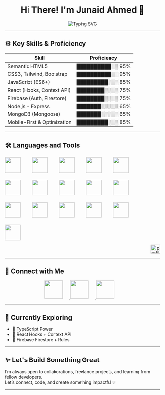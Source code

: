 <h1 align="center">Hi There! I'm Junaid Ahmed 👋</h1>

<!-- Typing Effect -->
<p align="center">
  <img src="https://readme-typing-svg.herokuapp.com?font=Fira+Code&size=26&duration=3000&pause=1000&color=00FFBB&center=true&vCenter=true&width=800&lines=Frontend+Developer+%7C+UI%2FUX+Designer+%7C+React+Learner;Turning+Ideas+Into+Interactive+Reality+💡" alt="Typing SVG" />
</p>

---

## ⚙️ Key Skills & Proficiency

| Skill | Proficiency |
|-------|-------------|
| Semantic HTML5 | ██████████░░ 95% |
| CSS3, Tailwind, Bootstrap | ██████████░░ 95% |
| JavaScript (ES6+) | █████████░░░ 85% |
| React (Hooks, Context API) | ████████░░░░ 75% |
| Firebase (Auth, Firestore) | ████████░░░░ 75% |
| Node.js + Express | ███████░░░░░ 65% |
| MongoDB (Mongoose) | ███████░░░░░ 65% |
| Mobile-First & Optimization | █████████░░░ 85% |

---

## 🛠️ Languages and Tools

<p align="center" style="display: flex; flex-wrap: wrap; justify-content: between; gap: 23px;">
  <img src="https://cdn.jsdelivr.net/gh/devicons/devicon/icons/html5/html5-original.svg" height="50" style="margin-right: 15px;" />
  <img src="https://cdn.jsdelivr.net/gh/devicons/devicon/icons/css3/css3-original.svg" height="50" style="margin-right: 15px;" />
  <img src="https://cdn.jsdelivr.net/gh/devicons/devicon/icons/javascript/javascript-original.svg" height="50" style="margin-right: 15px;" />
  <img src="https://cdn.jsdelivr.net/gh/devicons/devicon/icons/react/react-original.svg" height="50" style="margin-right: 15px;" />
  <img src="https://cdn.jsdelivr.net/gh/devicons/devicon/icons/redux/redux-original.svg" height="50" style="margin-right: 15px;" />
  <img src="https://cdn.jsdelivr.net/gh/devicons/devicon/icons/bootstrap/bootstrap-original.svg" height="50" style="margin-right: 15px;" />
  <img src="https://cdn.jsdelivr.net/gh/devicons/devicon/icons/tailwindcss/tailwindcss-original.svg" height="50" style="margin-right: 15px;" /> 
  <img src="https://cdn.jsdelivr.net/gh/devicons/devicon/icons/firebase/firebase-plain.svg" height="50" style="margin-right: 15px;" />
  <img src="https://cdn.jsdelivr.net/gh/devicons/devicon/icons/nodejs/nodejs-original.svg" height="50" style="margin-right: 15px;" />
  <img src="https://upload.wikimedia.org/wikipedia/commons/6/64/Expressjs.png" height="50" style="margin-right: 15px;" />
  <img src="https://cdn.jsdelivr.net/gh/devicons/devicon/icons/mongodb/mongodb-original.svg" height="50" style="margin-right: 15px;" />
  <img src="https://cdn.jsdelivr.net/gh/devicons/devicon/icons/nextjs/nextjs-original.svg" height="50" style="margin-right: 15px;" />
  <img src="https://cdn.jsdelivr.net/gh/devicons/devicon/icons/typescript/typescript-original.svg" height="50" style="margin-right: 15px;" />
  <img src="https://cdn.jsdelivr.net/gh/devicons/devicon/icons/git/git-original.svg" height="50" style="margin-right: 15px;" />
  <img src="https://cdn.jsdelivr.net/gh/devicons/devicon/icons/github/github-original.svg" height="50" style="margin-right: 15px;" />
  <img src="https://cdn.jsdelivr.net/gh/devicons/devicon/icons/vscode/vscode-original.svg" height="50" style="margin-right: 15px;" />
</p>
<p align="right">
  <img src="https://komarev.com/ghpvc/?username=Junaidahmedjs1&style=flat-square&color=brightgreen&label=Profile+Views" alt="profile views" height="30"/>
</p>

---

## 🤝 Connect with Me

<p align="center">
  <a href="https://www.linkedin.com/in/junaid-ahmed-2bb431330/" target="_blank">
    <img src="https://cdn.jsdelivr.net/gh/devicons/devicon/icons/linkedin/linkedin-original.svg" height="60" style="margin-right:20px;" />
  </a>
  <a href="https://www.instagram.com/junaidahmedtech" target="_blank">
    <img src="https://img.icons8.com/fluency/48/instagram-new.png" height="60" style="margin-right:20px;" />
  </a>
  <a href="mailto:junaidahmedjs110@gmail.com">
    <img src="https://img.icons8.com/color/48/gmail-new.png" height="60" style="margin-right:20px;" />
  </a>
</p>

---

## 🚀 Currently Exploring

- 🔵 TypeScript Power  
- 🔵 React Hooks + Context API  
- 🔵 Firebase Firestore + Rules

---

## ✨ Let's Build Something Great

I’m always open to collaborations, freelance projects, and learning from fellow developers.  
Let’s connect, code, and create something impactful 💡

---



